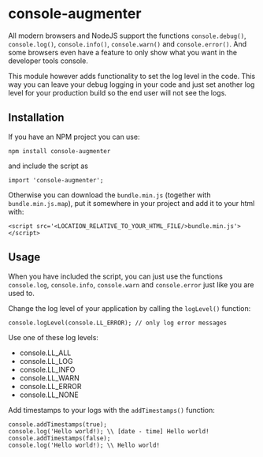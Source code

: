 # console-augmenter

All modern browsers and NodeJS support the functions `console.debug()`, `console.log()`, `console.info()`,
`console.warn()` and `console.error()`. And some browsers even have a feature to only
show what you want in the developer tools console.

This module however adds functionality to set the log level in the code. This way you can
leave your debug logging in your code and just set another log level for your production
build so the end user will not see the logs.

## Installation
If you have an NPM project you can use:

```
npm install console-augmenter
```

and include the script as

```
import 'console-augmenter';
```

Otherwise you can download the `bundle.min.js` (together with `bundle.min.js.map`), put it somewhere in your project and
add it to your html with:

```
<script src='<LOCATION_RELATIVE_TO_YOUR_HTML_FILE/>bundle.min.js'></script>
```

## Usage
When you have included the script, you can just use the functions `console.log`, `console.info`, `console.warn` and
`console.error` just like you are used to.

Change the log level of your application by calling the `logLevel()` function:

```
console.logLevel(console.LL_ERROR); // only log error messages
```

Use one of these log levels:
- console.LL_ALL
- console.LL_LOG
- console.LL_INFO
- console.LL_WARN
- console.LL_ERROR
- console.LL_NONE

Add timestamps to your logs with the `addTimestamps()` function:

```
console.addTimestamps(true);
console.log('Hello world!); \\ [date - time] Hello world!
console.addTimestamps(false);
console.log('Hello world!); \\ Hello world!
```
